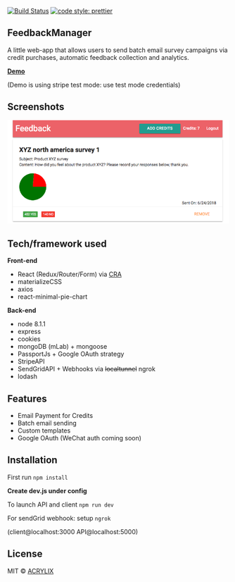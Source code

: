[![Build Status](https://travis-ci.org/acrylix/Feedback.svg?branch=master)](https://travis-ci.org/acrylix/Feedback)
[![code style: prettier](https://img.shields.io/badge/code_style-prettier-ff69b4.svg?style=flat-square)](https://github.com/prettier/prettier)

## FeedbackManager 
A little web-app that allows users to send batch email survey campaigns via credit purchases, automatic feedback collection and analytics.

**[Demo](https://frozen-river-37156.herokuapp.com/)**

(Demo is using stripe test mode: use test mode credentials)

## Screenshots
![alt text](https://github.com/acrylix/Feedback/blob/master/client/screenshots/screenshot.png?raw=true)

## Tech/framework used
<b>Front-end</b>
- React (Redux/Router/Form) via [CRA](https://github.com/facebook/create-react-app)
- materializeCSS
- axios
- react-minimal-pie-chart

<b>Back-end</b>
- node 8.1.1
- express
- cookies
- mongoDB (mLab) + mongoose
- PassportJs + Google OAuth strategy
- StripeAPI
- SendGridAPI + Webhooks via <del>localtunnel</del> ngrok
- lodash

## Features
- Email Payment for Credits
- Batch email sending
- Custom templates
- Google OAuth (WeChat auth coming soon)

## Installation
First run
``npm install``

**Create dev.js under config**

To launch API and client
``npm run dev``

For sendGrid webhook: setup ``ngrok``

(client@localhost:3000 API@localhost:5000)

## License

MIT © [ACRYLIX]()
